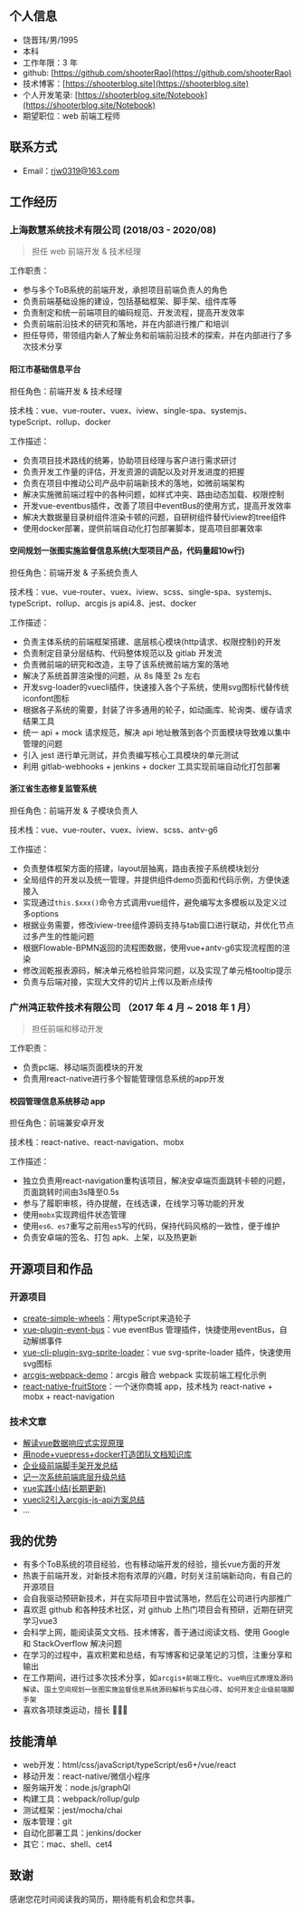 ## 个人信息

- 饶晋玮/男/1995
- 本科
- 工作年限：3 年
- github: [https://github.com/shooterRao](https://github.com/shooterRao)
- 技术博客：[https://shooterblog.site](https://shooterblog.site)
- 个人开发笔录: [https://shooterblog.site/Notebook](https://shooterblog.site/Notebook)
- 期望职位：web 前端工程师

## 联系方式

- Email：rjw0319@163.com

## 工作经历

### 上海数慧系统技术有限公司 (2018/03 - 2020/08)

> 担任 web 前端开发 & 技术经理

工作职责：

- 参与多个ToB系统的前端开发，承担项目前端负责人的角色
- 负责前端基础设施的建设，包括基础框架、脚手架、组件库等
- 负责制定和统一前端项目的编码规范、开发流程，提高开发效率
- 负责前端前沿技术的研究和落地，并在内部进行推广和培训
- 担任导师，带领组内新人了解业务和前端前沿技术的探索，并在内部进行了多次技术分享

#### 阳江市基础信息平台

担任角色：前端开发 & 技术经理

技术栈：vue、vue-router、vuex、iview、single-spa、systemjs、typeScript、rollup、docker

工作描述：

- 负责项目技术路线的统筹，协助项目经理与客户进行需求研讨
- 负责开发工作量的评估，开发资源的调配以及对开发进度的把握
- 负责在项目中推动公司产品中前端新技术的落地，如微前端架构
- 解决实施微前端过程中的各种问题，如样式冲突、路由动态加载、权限控制
- 开发vue-eventbus插件，改善了项目中eventBus的使用方式，提高开发效率
- 解决大数据量目录树组件渲染卡顿的问题，自研树组件替代iview的tree组件
- 使用docker部署，提供前端自动化打包部署脚本，提高项目部署效率

#### 空间规划一张图实施监督信息系统(大型项目产品，代码量超10w行)

担任角色：前端开发 & 子系统负责人

技术栈：vue、vue-router、vuex、iview、scss、single-spa、systemjs、typeScript、rollup、arcgis js api4.8、jest、docker

工作描述：

- 负责主体系统的前端框架搭建、底层核心模块(http请求、权限控制)的开发
- 负责制定目录分层结构、代码整体规范以及 gitlab 开发流
- 负责微前端的研究和改造，主导了该系统微前端方案的落地
- 解决了系统首屏渲染慢的问题，从 8s 降至 2s 左右
- 开发svg-loader的vuecli插件，快速接入各个子系统，使用svg图标代替传统iconfont图标
- 根据各子系统的需要，封装了许多通用的轮子，如动画库、轮询类、缓存请求结果工具
- 统一 api + mock 请求规范，解决 api 地址散落到各个页面模块导致难以集中管理的问题
- 引入 jest 进行单元测试，并负责编写核心工具模块的单元测试
- 利用 gitlab-webhooks + jenkins + docker 工具实现前端自动化打包部署

#### 浙江省生态修复监管系统

担任角色：前端开发 & 子模块负责人

技术栈：vue、vue-router、vuex、iview、scss、antv-g6

工作描述：

- 负责整体框架方面的搭建，layout层抽离，路由表按子系统模块划分
- 全局组件的开发以及统一管理，并提供组件demo页面和代码示例，方便快速接入
- 实现通过`this.$xxx()`命令方式调用vue组件，避免编写太多模板以及定义过多options
- 根据业务需要，修改iview-tree组件源码支持与tab窗口进行联动，并优化节点过多产生的性能问题
- 根据Flowable-BPMN返回的流程图数据，使用vue+antv-g6实现流程图的渲染
- 修改润乾报表源码，解决单元格检验异常问题，以及实现了单元格tooltip提示
- 负责与后端对接，实现大文件的切片上传以及断点续传

### 广州鸿正软件技术有限公司 （2017 年 4 月 ~ 2018 年 1 月）

> 担任前端和移动开发

工作职责：

- 负责pc端、移动端页面模块的开发
- 负责用react-native进行多个智能管理信息系统的app开发

#### 校园管理信息系统移动 app

担任角色：前端兼安卓开发

技术栈：react-native、react-navigation、mobx

工作描述：

  - 独立负责用react-navigation重构该项目，解决安卓端页面跳转卡顿的问题，页面跳转时间由3s降至0.5s
  - 参与了履职审核，待办提醒，在线选课，在线学习等功能的开发
  - 使用`mobx`实现跨组件状态管理
  - 使用`es6、es7`重写之前用`es5`写的代码，保持代码风格的一致性，便于维护
  - 负责安卓端的签名、打包 apk、上架，以及热更新

## 开源项目和作品

### 开源项目

- [create-simple-wheels](https://github.com/shooterRao/create-simple-wheels)：用typeScript来造轮子
- [vue-plugin-event-bus](https://github.com/shooterRao/vue-plugin-event-bus)：vue eventBus 管理插件，快捷使用eventBus，自动解绑事件
- [vue-cli-plugin-svg-sprite-loader](https://github.com/shooterRao/vue-cli-plugin-svg-sprite-loader)：vue svg-sprite-loader 插件，快速使用svg图标
- [arcgis-webpack-demo](https://github.com/shooterRao/arcgis-webpack-demo)：arcgis 融合 webpack 实现前端工程化示例
- [react-native-fruitStore](https://github.com/shooterRao/react-native-fruitStore)：一个迷你商城 app，技术栈为 react-native + mobx + react-navigation

### 技术文章

- [解读vue数据响应式实现原理](https://shooterblog.site/blogs/%E8%A7%A3%E8%AF%BBvue%E6%95%B0%E6%8D%AE%E5%93%8D%E5%BA%94%E5%BC%8F%E5%AE%9E%E7%8E%B0%E5%8E%9F%E7%90%86.html#%E5%89%8D%E8%A8%80)
- [用node+vuepress+docker打造团队文档知识库](https://shooterblog.site/blogs/%E7%94%A8node+vuepress+docker%E6%89%93%E9%80%A0%E5%9B%A2%E9%98%9F%E6%96%87%E6%A1%A3%E7%9F%A5%E8%AF%86%E5%BA%93.html#%E5%89%8D%E8%A8%80)
- [企业级前端脚手架开发总结](https://shooterblog.site/blogs/%E4%BC%81%E4%B8%9A%E7%BA%A7%E5%89%8D%E7%AB%AF%E8%84%9A%E6%89%8B%E6%9E%B6%E5%BC%80%E5%8F%91%E6%80%BB%E7%BB%93.html#%E4%B8%BA%E4%BB%80%E4%B9%88%E6%88%91%E4%BB%AC%E9%9C%80%E8%A6%81%E5%89%8D%E7%AB%AF%E8%84%9A%E6%89%8B%E6%9E%B6)
- [记一次系统前端底层升级总结](https://shooterblog.site/blogs/%E8%AE%B0%E4%B8%80%E6%AC%A1%E7%B3%BB%E7%BB%9F%E5%89%8D%E7%AB%AF%E5%BA%95%E5%B1%82%E5%8D%87%E7%BA%A7%E6%80%BB%E7%BB%93.html#%E5%89%8D%E8%A8%80)
- [vue实践小结(长期更新)](https://shooterblog.site/blogs/vue%E5%AE%9E%E8%B7%B5%E5%B0%8F%E7%BB%93(%E9%95%BF%E6%9C%9F%E6%9B%B4%E6%96%B0).html#%E5%89%8D%E8%A8%80)
- [vuecli2引入arcgis-js-api方案总结](https://shooterblog.site/blogs/vuecli2%E5%BC%95%E5%85%A5arcgis-js-api%E6%96%B9%E6%A1%88%E6%80%BB%E7%BB%93.html#%E5%89%8D%E8%A8%80)
- ...

## 我的优势

- 有多个ToB系统的项目经验，也有移动端开发的经验，擅长vue方面的开发
- 热衷于前端开发，对新技术抱有浓厚的兴趣，时刻关注前端新动向，有自己的开源项目
- 会自我驱动预研新技术，并在实际项目中尝试落地，然后在公司进行内部推广
- 喜欢逛 github 和各种技术社区，对 github 上热门项目会有预研，近期在研究学习vue3
- 会科学上网，能阅读英文文档、技术博客，善于通过阅读文档、使用 Google 和 StackOverflow 解决问题
- 在学习的过程中，喜欢积累和总结，有写博客和记录笔记的习惯，注重分享和输出
- 在工作期间，进行过多次技术分享，如`arcgis+前端工程化`、`vue响应式原理及源码解读`、`国土空间规划一张图实施监督信息系统源码解析与实战心得`、`如何开发企业级前端脚手架`
- 喜欢各项球类运动，擅长 🏀🏓🏸

## 技能清单

- web开发：html/css/javaScript/typeScript/es6+/vue/react
- 移动开发：react-native/微信小程序
- 服务端开发：node.js/graphQl
- 构建工具：webpack/rollup/gulp
- 测试框架：jest/mocha/chai
- 版本管理：git
- 自动化部署工具：jenkins/docker
- 其它：mac、shell、cet4

## 致谢

感谢您花时间阅读我的简历，期待能有机会和您共事。
